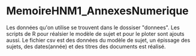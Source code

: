 # MemoireHNM1_AnnexesNumerique

Les données qu'on utilise se trouvent dans le dossiser "donnees".
Les scripts de R pour réalsier le modèle de sujet et pour le ploter sont ajouts aussi.
Le fichier csv est des données du modèle de sujet, un épissage des sujets, des dates(année) et des titres des documents est réalisé.

